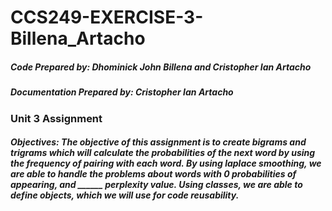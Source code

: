 # CCS249-EXERCISE-3-Billena_Artacho

<h5>Code Prepared by: Dhominick John Billena and Cristopher Ian Artacho
</h5>

<h5>Documentation Prepared by: Cristopher Ian Artacho</h5>

<h3>Unit 3 Assignment</h3>
<h5>Objectives: The objective of this assignment is to create bigrams and trigrams which will calculate the probabilities of the next word by using the frequency of pairing with each word. By using laplace smoothing, we are able to handle the problems about words with 0 probabilities of appearing, and ______ perplexity value. Using classes, we are able to define objects, which we will use for code reusability.</h5>
